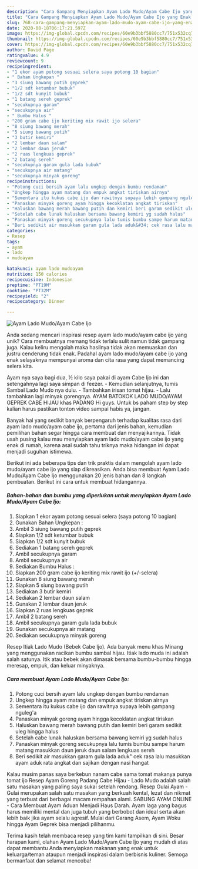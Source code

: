 ```yaml
---
description: "Cara Gampang Menyiapkan Ayam Lado Mudo/Ayam Cabe Ijo yang Enak Banget"
title: "Cara Gampang Menyiapkan Ayam Lado Mudo/Ayam Cabe Ijo yang Enak Banget"
slug: 768-cara-gampang-menyiapkan-ayam-lado-mudo-ayam-cabe-ijo-yang-enak-banget
date: 2020-08-18T06:17:21.597Z
image: https://img-global.cpcdn.com/recipes/60e9b3bbf5880cc7/751x532cq70/ayam-lado-mudoayam-cabe-ijo-foto-resep-utama.jpg
thumbnail: https://img-global.cpcdn.com/recipes/60e9b3bbf5880cc7/751x532cq70/ayam-lado-mudoayam-cabe-ijo-foto-resep-utama.jpg
cover: https://img-global.cpcdn.com/recipes/60e9b3bbf5880cc7/751x532cq70/ayam-lado-mudoayam-cabe-ijo-foto-resep-utama.jpg
author: David Page
ratingvalue: 4.9
reviewcount: 9
recipeingredient:
- "1 ekor ayam potong sesuai selera saya potong 10 bagian"
- " Bahan Ungkepan "
- "3 siung bawang putih geprek"
- "1/2 sdt ketumbar bubuk"
- "1/2 sdt kunyit bubuk"
- "1 batang sereh geprek"
- "secukupnya garam"
- "secukupnya air"
- " Bumbu Halus "
- "200 gram cabe ijo keriting mix rawit ijo selera"
- "8 siung bawang merah"
- "5 siung bawang putih"
- "3 butir kemiri"
- "2 lembar daun salam"
- "2 lembar daun jeruk"
- "2 ruas lengkuas geprek"
- "2 batang sereh"
- "secukupnya garam gula lada bubuk"
- "secukupnya air matang"
- "secukupnya minyak goreng"
recipeinstructions:
- "Potong cuci bersih ayam lalu ungkep dengan bumbu rendaman"
- "Ungkep hingga ayam matang dan empuk angkat tiriskan airnya"
- "Sementara itu kukus cabe ijo dan rawitnya supaya lebih gampang nguleg&#39;a"
- "Panaskan minyak goreng ayam hingga kecoklatan angkat tiriskan"
- "Haluskan bawang merah bawang putih dan kemiri beri garam sedikit uleg hingga halus"
- "Setelah cabe lunak haluskan bersama bawang kemiri yg sudah halus"
- "Panaskan minyak goreng secukupnya lalu tumis bumbu sampe harum matang masukkan daun jeruk daun salam lengkuas sereh"
- "Beri sedikit air masukkan garam gula lada aduk&#34; cek rasa lalu masukkan ayam aduk rata angkat dan sajikan dengan nasi hangat"
categories:
- Resep
tags:
- ayam
- lado
- mudoayam

katakunci: ayam lado mudoayam 
nutrition: 150 calories
recipecuisine: Indonesian
preptime: "PT19M"
cooktime: "PT32M"
recipeyield: "2"
recipecategory: Dinner

---
```



![Ayam Lado Mudo/Ayam Cabe Ijo](https://img-global.cpcdn.com/recipes/60e9b3bbf5880cc7/751x532cq70/ayam-lado-mudoayam-cabe-ijo-foto-resep-utama.jpg)

Anda sedang mencari inspirasi resep ayam lado mudo/ayam cabe ijo yang unik? Cara membuatnya memang tidak terlalu sulit namun tidak gampang juga. Kalau keliru mengolah maka hasilnya tidak akan memuaskan dan justru cenderung tidak enak. Padahal ayam lado mudo/ayam cabe ijo yang enak selayaknya mempunyai aroma dan cita rasa yang dapat memancing selera kita.

Ayam nya saya bagi dua, ½ kilo saya pakai di ayam Cabe Ijo ini dan setengahnya lagi saya simpan di feezer. - Kemudian selanjutnya, tumis Sambal Lado Mudo nya dulu. - Tambahkan irisan tomat hijau. - Lalu tambahkan lagi minyak gorengnya. AYAM BATOKOK LADO MUDO/AYAM GEPREK CABE HIJAU khas PADANG Hi guys. Untuk bs paham step by step kalian harus pastikan tonton video sampai habis ya, jangan.

Banyak hal yang sedikit banyak berpengaruh terhadap kualitas rasa dari ayam lado mudo/ayam cabe ijo, pertama dari jenis bahan, kemudian pemilihan bahan segar hingga cara membuat dan menyajikannya. Tidak usah pusing kalau mau menyiapkan ayam lado mudo/ayam cabe ijo yang enak di rumah, karena asal sudah tahu triknya maka hidangan ini dapat menjadi suguhan istimewa.


Berikut ini ada beberapa tips dan trik praktis dalam mengolah ayam lado mudo/ayam cabe ijo yang siap dikreasikan. Anda bisa membuat Ayam Lado Mudo/Ayam Cabe Ijo menggunakan 20 jenis bahan dan 8 langkah pembuatan. Berikut ini cara untuk membuat hidangannya.

<!--inarticleads1-->

##### Bahan-bahan dan bumbu yang diperlukan untuk menyiapkan Ayam Lado Mudo/Ayam Cabe Ijo:

1. Siapkan 1 ekor ayam potong sesuai selera (saya potong 10 bagian)
1. Gunakan  Bahan Ungkepan :
1. Ambil 3 siung bawang putih geprek
1. Siapkan 1/2 sdt ketumbar bubuk
1. Siapkan 1/2 sdt kunyit bubuk
1. Sediakan 1 batang sereh geprek
1. Ambil secukupnya garam
1. Ambil secukupnya air
1. Sediakan  Bumbu Halus :
1. Siapkan 200 gram cabe ijo keriting mix rawit ijo (+/-selera)
1. Gunakan 8 siung bawang merah
1. Siapkan 5 siung bawang putih
1. Sediakan 3 butir kemiri
1. Sediakan 2 lembar daun salam
1. Gunakan 2 lembar daun jeruk
1. Siapkan 2 ruas lengkuas geprek
1. Ambil 2 batang sereh
1. Ambil secukupnya garam gula lada bubuk
1. Gunakan secukupnya air matang
1. Sediakan secukupnya minyak goreng


Resep Itiak Lado Mudo (Bebek Cabe Ijo). Ada banyak menu khas Minang yang menggunakan racikan bumbu sambal hijau. Itiak lado muda ini adalah salah satunya. Itik atau bebek akan dimasak bersama bumbu-bumbu hingga meresap, empuk, dan keluar minyaknya. 

<!--inarticleads2-->

##### Cara membuat Ayam Lado Mudo/Ayam Cabe Ijo:

1. Potong cuci bersih ayam lalu ungkep dengan bumbu rendaman
1. Ungkep hingga ayam matang dan empuk angkat tiriskan airnya
1. Sementara itu kukus cabe ijo dan rawitnya supaya lebih gampang nguleg&#39;a
1. Panaskan minyak goreng ayam hingga kecoklatan angkat tiriskan
1. Haluskan bawang merah bawang putih dan kemiri beri garam sedikit uleg hingga halus
1. Setelah cabe lunak haluskan bersama bawang kemiri yg sudah halus
1. Panaskan minyak goreng secukupnya lalu tumis bumbu sampe harum matang masukkan daun jeruk daun salam lengkuas sereh
1. Beri sedikit air masukkan garam gula lada aduk&#34; cek rasa lalu masukkan ayam aduk rata angkat dan sajikan dengan nasi hangat


Kalau musim panas saya berkebun nanam cabe sama tomat makanya punya tomat ijo  Resep Ayam Goreng Padang Cabe Hijau - Lado Mudo adalah salah satu masakan yang paling saya sukai setelah rendang. Resep Gulai Ayam - Gulai merupakan salah satu masakan yang berkuah kental, lezat dan nikmat yang terbuat dari berbagai macam rempahan alami. SABUNG AYAM ONLINE - Cara Membuat Ayam Aduan Menjadi Haus Darah. Ayam laga yang bagus harus memiliki mental dan juga tubuh yang berbobot dan ideal serta akan lebih baik jika ayam selalu agresif. Mulai dari Garang Asem, Ayam Woku hingga Ayam Geprek bisa menjadi pilihanmu. 

Terima kasih telah membaca resep yang tim kami tampilkan di sini. Besar harapan kami, olahan Ayam Lado Mudo/Ayam Cabe Ijo yang mudah di atas dapat membantu Anda menyiapkan makanan yang enak untuk keluarga/teman ataupun menjadi inspirasi dalam berbisnis kuliner. Semoga bermanfaat dan selamat mencoba!
